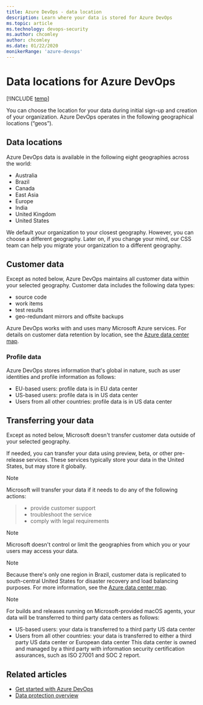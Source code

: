 ```yaml
---
title: Azure DevOps - data location
description: Learn where your data is stored for Azure DevOps
ms.topic: article
ms.technology: devops-security
ms.author: chcomley
author: chcomley
ms.date: 01/22/2020
monikerRange: 'azure-devops'
---
```


# Data locations for Azure DevOps

[!INCLUDE [temp](../../includes/version-vsts-only.md)]

You can choose the location for your data during initial sign-up and creation of your organization. Azure DevOps operates in the following geographical locations (“geos”). 

## Data locations

Azure DevOps data is available in the following eight geographies across the world: 

- Australia
- Brazil
- Canada
- East Asia
- Europe
- India
- United Kingdom
- United States

We default your organization to your closest geography. However, you can choose a different geography. Later on, if you change your mind, our CSS team can help you migrate your organization to a different geography. 

## Customer data

Except as noted below, Azure DevOps maintains all customer data within your selected geography. Customer data includes the following data types:
- source code
- work items
- test results
- geo-redundant mirrors and offsite backups

Azure DevOps works with and uses many Microsoft Azure services. For details on customer data retention by location, see the [Azure data center map](https://azuredatacentermap.azurewebsites.net/).

### Profile data 
Azure DevOps stores information that's global in nature, such as user identities and profile information as follows: 
- EU-based users: profile data is in EU data center  
- US-based users: profile data is in US data center 
- Users from all other countries: profile data is in US data center 

## Transferring your data

Except as noted below, Microsoft doesn't transfer customer data outside of your selected geography. 

If needed, you can transfer your data using preview, beta, or other pre-release services. These services typically store your data in the United States, but may store it globally.

> [!NOTE]
Microsoft will transfer your data if it needs to do any of the following actions:
>- provide customer support
>- troubleshoot the service
>- comply with legal requirements

> [!NOTE]
> Microsoft doesn't control or limit the geographies from which you or your users may access your data.

> [!NOTE]
> Because there's only one region in Brazil, customer data is replicated to south-central United States for disaster recovery and load balancing purposes. For more information, see the [Azure data center map](https://azuredatacentermap.azurewebsites.net/).

> [!NOTE]
> For builds and releases running on Microsoft-provided macOS agents, your data will be transferred to third party data centers as follows:
>- US-based users: your data is transferred to a third party US data center
>- Users from all other countries: your data is transferred to either a third party US data center or European data center
This data center is owned and managed by a third party with information security certification assurances, such as ISO 27001 and SOC 2 report.


## Related articles

- [Get started with Azure DevOps](https://go.microsoft.com/fwlink/?LinkId=307137)
- [Data protection overview](data-protection.md)

